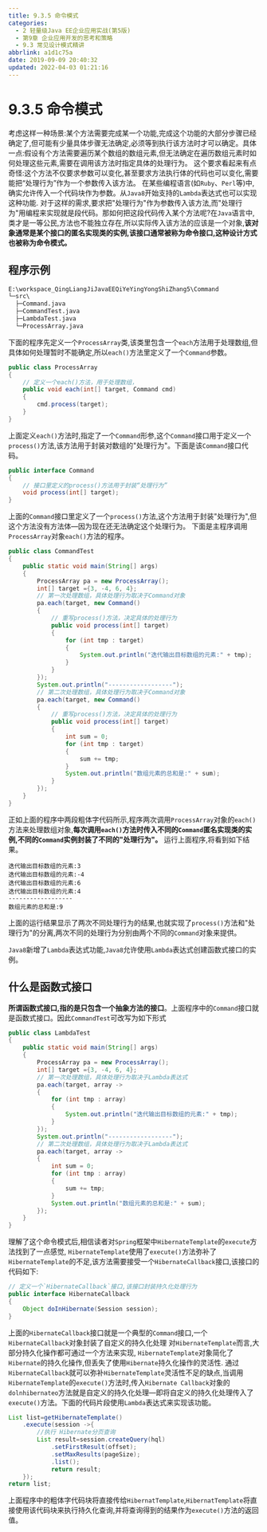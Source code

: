 ```yaml
---
title: 9.3.5 命令模式
categories: 
  - 2 轻量级Java EE企业应用实战(第5版)
  - 第9章 企业应用开发的思考和策略
  - 9.3 常见设计模式精讲
abbrlink: a1d1c75a
date: 2019-09-09 20:40:32
updated: 2022-04-03 01:21:16
---
```

# 9.3.5 命令模式 #
考虑这样一种场景:某个方法需要完成某一个功能,完成这个功能的大部分步骤已经确定了,但可能有少量具体步骤无法确定,必须等到执行该方法时才可以确定。具体一点:假设有个方法需要遍历某个数组的数组元素,但无法确定在遍历数组元素时如何处理这些元素,需要在调用该方法时指定具体的处理行为。
这个要求看起来有点奇怪:这个方法不仅要求参数可以变化,甚至要求方法执行体的代码也可以变化,需要能把“处理行为”作为一个参数传入该方法。
在某些编程语言(如`Ruby`、`Perl`等)中,确实允许传入一个代码块作为参数。从`Java8`开始支持的`Lambda`表达式也可以实现这种功能.
对于这样的需求,要求把"处理行为"作为参数传入该方法,而"处理行为"用编程来实现就是段代码。那如何把这段代码传入某个方法呢?在`Java`语言中,类才是一等公民,方法也不能独立存在,所以实际传入该方法的应该是一个对象,**该对象通常是某个接口的匿名实现类的实例,该接口通常被称为命令接口,这种设计方式也被称为命令模式。**
## 程序示例 ##
```cmd
E:\workspace_QingLiangJiJavaEEQiYeYingYongShiZhang5\Command
└─src\
  ├─Command.java
  ├─CommandTest.java
  ├─LambdaTest.java
  └─ProcessArray.java
```
下面的程序先定义一个`ProcessArray`类,该类里包含一个`each`方法用于处理数组,但具体如何处理暂时不能确定,所以`each()`方法里定义了一个`Command`参数。
```java
public class ProcessArray
{
    // 定义一个each()方法，用于处理数组，
    public void each(int[] target, Command cmd)
    {
        cmd.process(target);
    }
}
```
上面定义`each()`方法时,指定了一个`Command`形参,这个`Command`接口用于定义一个`process()`方法,该方法用于封装对数组的"处理行为"。下面是该`Command`接口代码。
```java
public interface Command
{
    // 接口里定义的process()方法用于封装“处理行为”
    void process(int[] target);
}
```
上面的`Command`接口里定义了一个`process()`方法,这个方法用于封装"处理行为",但这个方法没有方法体—因为现在还无法确定这个处理行为。
下面是主程序调用`ProcessArray`对象`each()`方法的程序。
```java
public class CommandTest
{
    public static void main(String[] args)
    {
        ProcessArray pa = new ProcessArray();
        int[] target ={3, -4, 6, 4};
        // 第一次处理数组，具体处理行为取决于Command对象
        pa.each(target, new Command()
        {
            // 重写process()方法，决定具体的处理行为
            public void process(int[] target)
            {
                for (int tmp : target)
                {
                    System.out.println("迭代输出目标数组的元素:" + tmp);
                }
            }
        });
        System.out.println("------------------");
        // 第二次处理数组，具体处理行为取决于Command对象
        pa.each(target, new Command()
        {
            // 重写process()方法，决定具体的处理行为
            public void process(int[] target)
            {
                int sum = 0;
                for (int tmp : target)
                {
                    sum += tmp;
                }
                System.out.println("数组元素的总和是:" + sum);
            }
        });
    }
}
```
正如上面的程序中两段粗体字代码所示,程序两次调用`ProcessArray`对象的`each()`方法来处理数组对象,**每次调用`each()`方法时传入不同的`Command`匿名实现类的实例,不同的`Command`实例封装了不同的"处理行为"。**
运行上面程序,将看到如下结果。
```
迭代输出目标数组的元素:3
迭代输出目标数组的元素:-4
迭代输出目标数组的元素:6
迭代输出目标数组的元素:4
------------------
数组元素的总和是:9
```
上面的运行结果显示了两次不同处理行为的结果,也就实现了`process()`方法和"处理行为"的分离,两次不同的处理行为分别由两个不同的`Command`对象来提供。

`Java8`新增了`Lambda`表达式功能,`Java8`允许使用`Lambda`表达式创建函数式接口的实例。
## 什么是函数式接口 ##
**所谓函数式接口,指的是只包含一个抽象方法的接口**。上面程序中的`Command`接口就是函数式接口。因此`CommandTest`可改写为如下形式
```java
public class LambdaTest
{
    public static void main(String[] args)
    {
        ProcessArray pa = new ProcessArray();
        int[] target ={3, -4, 6, 4};
        // 第一次处理数组，具体处理行为取决于Lambda表达式
        pa.each(target, array ->
        {
            for (int tmp : array)
            {
                System.out.println("迭代输出目标数组的元素:" + tmp);
            }
        });
        System.out.println("------------------");
        // 第二次处理数组，具体处理行为取决于Lambda表达式
        pa.each(target, array ->
        {
            int sum = 0;
            for (int tmp : array)
            {
                sum += tmp;
            }
            System.out.println("数组元素的总和是:" + sum);
        });
    }
}
```
理解了这个命令模式后,相信读者对`Spring`框架中`HibernateTemplate`的`execute`方法找到了一点感觉, `HibernateTemplate`使用了`execute()`方法弥补了`HibernateTemplate`的不足,该方法需要接受一个`HibernateCallback`接口,该接口的代码如下:
```java
// 定义一个`HibernateCallback`接口,该接口封装持久化处理行为
public interface HibernateCallback
{
    Object doInHibernate(Session session);
}
```
上面的`HibernateCallback`接口就是一个典型的`Command`接口,一个`HibernateCallback`对象封装了自定义的持久化处理
对`HibernateTemplate`而言,大部分持久化操作都可通过一个方法来实现, `HibernateTemplate`对象简化了`Hibernate`的持久化操作,但丢失了使用`Hibernate`持久化操作的灵活性.
通过`HibernateCallback`就可以弥补`HibernateTemplate`灵活性不足的缺点,当调用`HibernateTemplate`的`execute()`方法时,传入`Hibernate Callback`对象的`dolnhibernateo`方法就是自定义的持久化处理—即将自定义的持久化处理传入了`execute()`方法。下面的代码片段使用`Lambda`表达式来实现该功能。
```java
List list=getHibernateTemplate()
    .execute(session ->{
        //执行 Hibernate分页查询
        List result=session.createQuery(hql)
            .setFirstResult(offset);
            .setMaxResults(pageSize);
            .list();
            return result;
    });
return list;
```
上面程序中的粗体字代码块将直接传给`HibernatTemplate`,`HibernatTemplate`将直接使用该代码块来执行持久化查询,并将查询得到的结果作为`execute()`方法的返回值。

